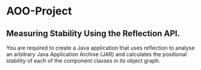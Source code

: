 # AOO-Project

## Measuring Stability Using the Reflection API.
 
You are required to create a Java application that uses reflection to analyse an arbitrary Java
Application Archive (JAR) and calculates the positional stability of each of the component
classes in its object graph.
